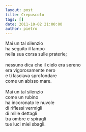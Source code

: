 ```yaml
---
layout: post
title: Crepuscolo
tags: []
date: 2011-10-02 21:00:00
author: pietro
---
```

Mai un tal silenzio<br/>ha seguito il lampo<br/>nella sua corsa sulle praterie;<br/><br/>nessuno dica che il cielo era sereno<br/>era vigorosamente nero<br/>e ti lasciava sprofondare<br/>come un abisso mare.<br/><br/>Mai un tal silenzio<br/>come un rubino<br/>ha incoronato le nuvole<br/>di riflessi vermigli<br/>di mille dettagli<br/>tra ombre e spiragli<br/>tue luci miei sbagli.
